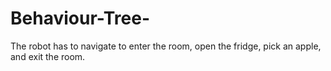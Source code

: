 # Behaviour-Tree-
The robot has to navigate to enter the room, open the fridge, pick an apple, and exit the room. 

